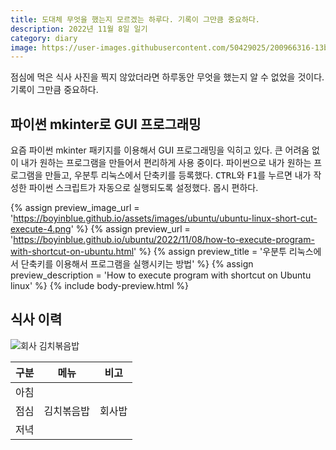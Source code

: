 ```yaml
---
title: 도대체 무엇을 했는지 모르겠는 하루다. 기록이 그만큼 중요하다.
description: 2022년 11월 8일 일기
category: diary
image: https://user-images.githubusercontent.com/50429025/200966316-13b3fede-216d-4088-978c-455475fc3947.jpg
---
```


점심에 먹은 식사 사진을 찍지 않았더라면 하루동안 무엇을 했는지 알 수 없었을 것이다. 
기록이 그만큼 중요하다. 


파이썬 mkinter로 GUI 프로그래밍
---
요즘 파이썬 mkinter 패키지를 이용해서 GUI 프로그래밍을 익히고 있다. 
큰 어려움 없이 내가 원하는 프로그램을 만들어서 편리하게 사용 중이다. 
파이썬으로 내가 원하는 프로그램을 만들고, 우분투 리눅스에서 단축키를 등록했다. 
<kbd>CTRL</kbd>와 <kbd>F1</kbd>를 누르면 내가 작성한 파이썬 스크립트가 자동으로 실행되도록 설정했다. 
몹시 편하다. 

{% assign preview_image_url = 'https://boyinblue.github.io/assets/images/ubuntu/ubuntu-linux-short-cut-execute-4.png' %}
{% assign preview_url = 'https://boyinblue.github.io/ubuntu/2022/11/08/how-to-execute-program-with-shortcut-on-ubuntu.html' %}
{% assign preview_title = '우분투 리눅스에서 단축키를 이용해서 프로그램을 실행시키는 방법' %}
{% assign preview_description = 'How to execute program with shortcut on Ubuntu linux' %}
{% include body-preview.html %}


식사 이력
---
![회사 김치볶음밥](https://user-images.githubusercontent.com/50429025/200966316-13b3fede-216d-4088-978c-455475fc3947.jpg '회사 김치볶음밥')

|구분|메뉴|비고|
|---|---|---|
|아침|   |   |
|점심|김치볶음밥|회사밥|
|저녁|   |   |
